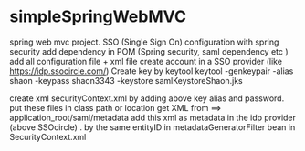 # simpleSpringWebMVC
spring web mvc project.
SSO (Single Sign On) configuration with spring security
add dependency in POM (Spring security, saml dependency etc ) 
add all configuration file + xml file 
  create account in a SSO provider (like https://idp.ssocircle.com/) 
  Create key by keytool
  keytool -genkeypair -alias shaon -keypass shaon3343 -keystore samlKeystoreShaon.jks

  create xml  securityContext.xml by adding above key alias and password.
  put these files in class path or location
get XML from ==> application_root/saml/metadata
add this xml as metadata in the idp provider (above SSOcircle) .
by the same entityID in metadataGeneratorFilter bean in SecurityContext.xml
